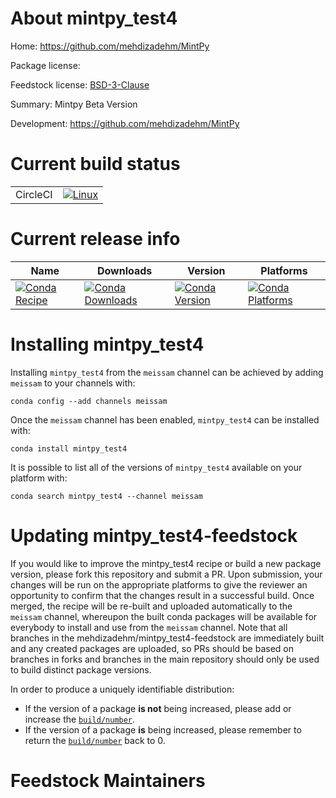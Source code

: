 About mintpy_test4
==================

Home: https://github.com/mehdizadehm/MintPy

Package license: 

Feedstock license: [BSD-3-Clause](https://github.com/mehdizadehm/mintpy_test4-feedstock/blob/master/LICENSE.txt)

Summary: Mintpy Beta Version

Development: https://github.com/mehdizadehm/MintPy

Current build status
====================


<table><tr>
    <td>CircleCI</td>
    <td>
      <a href="https://circleci.com/gh/mehdizadehm/mintpy_test4-feedstock">
        <img alt="Linux" src="https://img.shields.io/circleci/project/github/mehdizadehm/mintpy_test4-feedstock/master.svg?label=Linux">
      </a>
    </td>
  </tr>
</table>

Current release info
====================

| Name | Downloads | Version | Platforms |
| --- | --- | --- | --- |
| [![Conda Recipe](https://img.shields.io/badge/recipe-mintpy_test4-green.svg)](https://anaconda.org/meissam/mintpy_test4) | [![Conda Downloads](https://img.shields.io/conda/dn/meissam/mintpy_test4.svg)](https://anaconda.org/meissam/mintpy_test4) | [![Conda Version](https://img.shields.io/conda/vn/meissam/mintpy_test4.svg)](https://anaconda.org/meissam/mintpy_test4) | [![Conda Platforms](https://img.shields.io/conda/pn/meissam/mintpy_test4.svg)](https://anaconda.org/meissam/mintpy_test4) |

Installing mintpy_test4
=======================

Installing `mintpy_test4` from the `meissam` channel can be achieved by adding `meissam` to your channels with:

```
conda config --add channels meissam
```

Once the `meissam` channel has been enabled, `mintpy_test4` can be installed with:

```
conda install mintpy_test4
```

It is possible to list all of the versions of `mintpy_test4` available on your platform with:

```
conda search mintpy_test4 --channel meissam
```




Updating mintpy_test4-feedstock
===============================

If you would like to improve the mintpy_test4 recipe or build a new
package version, please fork this repository and submit a PR. Upon submission,
your changes will be run on the appropriate platforms to give the reviewer an
opportunity to confirm that the changes result in a successful build. Once
merged, the recipe will be re-built and uploaded automatically to the
`meissam` channel, whereupon the built conda packages will be available for
everybody to install and use from the `meissam` channel.
Note that all branches in the mehdizadehm/mintpy_test4-feedstock are
immediately built and any created packages are uploaded, so PRs should be based
on branches in forks and branches in the main repository should only be used to
build distinct package versions.

In order to produce a uniquely identifiable distribution:
 * If the version of a package **is not** being increased, please add or increase
   the [``build/number``](https://conda.io/docs/user-guide/tasks/build-packages/define-metadata.html#build-number-and-string).
 * If the version of a package **is** being increased, please remember to return
   the [``build/number``](https://conda.io/docs/user-guide/tasks/build-packages/define-metadata.html#build-number-and-string)
   back to 0.

Feedstock Maintainers
=====================


